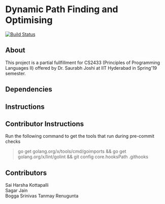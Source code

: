 # Dynamic Path Finding and Optimising
[![Build Status](http://ec2-54-167-230-179.compute-1.amazonaws.com:8080/buildStatus/icon?job=Concurrency/master)](http://ec2-54-167-230-179.compute-1.amazonaws.com:8080/job/Concurrency/job/master/)
## About

This project is a partial fullfillment for CS2433 (Principles of Programming Languages II) offered by Dr. Saurabh Joshi at IIT Hyderabad in Spring'19 semester.

## Dependencies

## Instructions
## Contributor Instructions

Run the following command to get the tools that run during pre-commit checks

> go get golang.org/x/tools/cmd/goimports && go get golang.org/x/lint/golint && git config core.hooksPath .githooks

## Contributors

Sai Harsha Kottapalli  
Sagar Jain  
Bogga Srinivas
Tanmay Renugunta  
